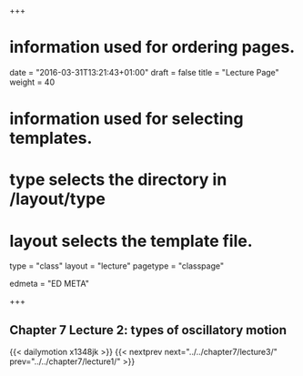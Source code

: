 +++
# information used for ordering pages.
date = "2016-03-31T13:21:43+01:00"
draft = false
title = "Lecture Page"
weight = 40

# information used for selecting templates.
# type selects the directory in /layout/type
# layout selects the template file.

type   = "class"
layout = "lecture"
pagetype = "classpage"





edmeta = "ED META"

+++
## Chapter 7 Lecture 2: types of oscillatory motion
{{< dailymotion x1348jk >}}
{{< nextprev next="../../chapter7/lecture3/"     prev="../../chapter7/lecture1/"  >}}

